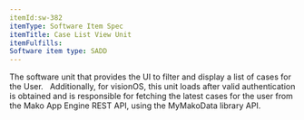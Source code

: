 ```yaml
---
itemId:sw-382
itemType: Software Item Spec
itemTitle: Case List View Unit
itemFulfills: 
Software item type: SADD
---
```

The software unit that provides the UI to filter and display a list of cases for the User.
 
Additionally, for visionOS, this unit loads after valid authentication is obtained and is responsible for fetching the latest cases for the user from the Mako App Engine REST API, using the MyMakoData library API.